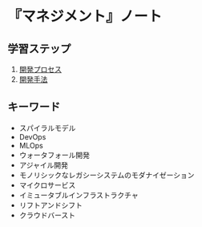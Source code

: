 # 『マネジメント』ノート


## 学習ステップ

1. [開発プロセス](./_/chapters/development_process.md)
1. [開発手法](./_/chapters/development_method.md)


## キーワード

- スパイラルモデル
- DevOps
- MLOps
- ウォータフォール開発
- アジャイル開発
- モノリシックなレガシーシステムのモダナイゼーション
- マイクロサービス
- イミュータブルインフラストラクチャ
- リフトアンドシフト
- クラウドバースト
